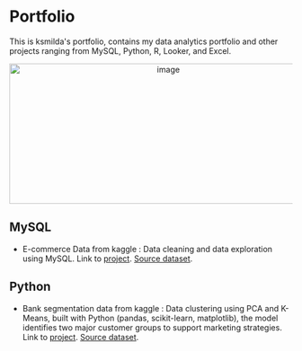 

# Portfolio
This is ksmilda's portfolio, contains my data analytics portfolio and other projects ranging from MySQL, Python, R, Looker, and Excel.
<p align="center">
<img width="550" height="250" alt="image" src="https://github.com/user-attachments/assets/b97919c5-6362-45c5-aaf3-90f37f564680" />
</p>

## MySQL
   + E-commerce Data from kaggle : Data cleaning and data exploration using MySQL. Link to [project](https://github.com/ksmilda/MySQL_Ecommerce-Data). [Source dataset](https://www.kaggle.com/datasets/nabihazahid/e-commerce-customer-insights-and-churn-dataset).

## Python
   + Bank segmentation data from kaggle : Data clustering using PCA and K-Means, built with Python (pandas, scikit-learn, matplotlib), the model identifies two major customer groups to support marketing strategies. Link to [project](https://github.com/ksmilda/Python_Bank-segmentation). [Source dataset](https://www.kaggle.com/datasets/marusagar/bank-customer-attrition-insights).
